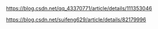 https://blog.csdn.net/qq_43370771/article/details/111353046

https://blog.csdn.net/suifeng629/article/details/82179996